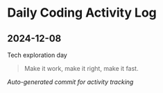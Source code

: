 # Daily Coding Activity Log

## 2024-12-08

Tech exploration day

> Make it work, make it right, make it fast.

*Auto-generated commit for activity tracking*
